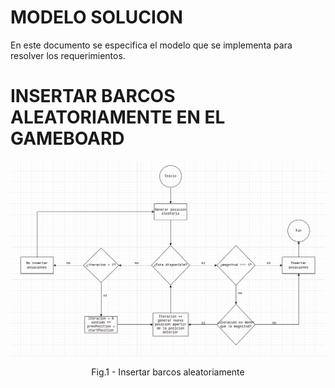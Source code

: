 # MODELO SOLUCION
En este documento se especifica el modelo que se implementa para resolver los requerimientos.

# INSERTAR BARCOS ALEATORIAMENTE EN EL GAMEBOARD
<p align="center">
    <img src="./images/solution_model1.png">
</p>
<p align="center">
    Fig.1 - Insertar barcos aleatoriamente 
</p>
